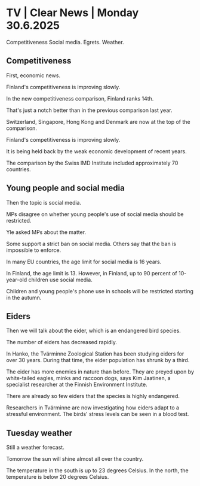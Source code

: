 # TV | Clear News | Monday 30.6.2025

Competitiveness Social media. Egrets. Weather.

## Competitiveness

First, economic news.

Finland's competitiveness is improving slowly.

In the new competitiveness comparison, Finland ranks 14th.

That's just a notch better than in the previous comparison last year.

Switzerland, Singapore, Hong Kong and Denmark are now at the top of the comparison.

Finland's competitiveness is improving slowly.

It is being held back by the weak economic development of recent years.

The comparison by the Swiss IMD Institute included approximately 70 countries.

## Young people and social media

Then the topic is social media.

MPs disagree on whether young people's use of social media should be restricted.

Yle asked MPs about the matter.

Some support a strict ban on social media. Others say that the ban is impossible to enforce.

In many EU countries, the age limit for social media is 16 years.

In Finland, the age limit is 13. However, in Finland, up to 90 percent of 10-year-old children use social media.

Children and young people's phone use in schools will be restricted starting in the autumn.

## Eiders

Then we will talk about the eider, which is an endangered bird species.

The number of eiders has decreased rapidly.

In Hanko, the Tvärminne Zoological Station has been studying eiders for over 30 years. During that time, the eider population has shrunk by a third.

The eider has more enemies in nature than before. They are preyed upon by white-tailed eagles, minks and raccoon dogs, says Kim Jaatinen, a specialist researcher at the Finnish Environment Institute.

There are already so few eiders that the species is highly endangered.

Researchers in Tvärminne are now investigating how eiders adapt to a stressful environment. The birds' stress levels can be seen in a blood test.

## Tuesday weather

Still a weather forecast.

Tomorrow the sun will shine almost all over the country.

The temperature in the south is up to 23 degrees Celsius. In the north, the temperature is below 20 degrees Celsius.
